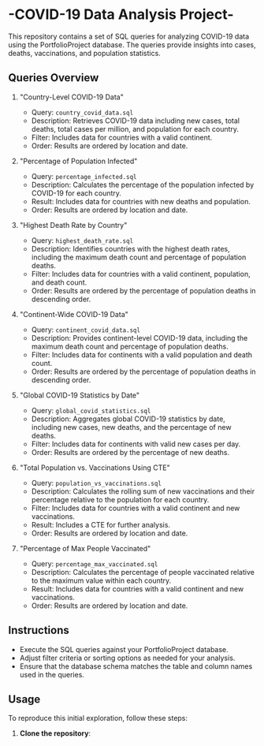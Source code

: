 # -COVID-19 Data Analysis Project-

This repository contains a set of SQL queries for analyzing COVID-19 data using the PortfolioProject database. The queries provide insights into cases, deaths, vaccinations, and population statistics.

## Queries Overview

1. "Country-Level COVID-19 Data"
   - Query: `country_covid_data.sql`
   - Description: Retrieves COVID-19 data including new cases, total deaths, total cases per million, and population for each country.
   - Filter: Includes data for countries with a valid continent.
   - Order: Results are ordered by location and date.

2. "Percentage of Population Infected"
   - Query: `percentage_infected.sql`
   - Description: Calculates the percentage of the population infected by COVID-19 for each country.
   - Result: Includes data for countries with new deaths and population.
   - Order: Results are ordered by location and date.

3. "Highest Death Rate by Country"
   - Query: `highest_death_rate.sql`
   - Description: Identifies countries with the highest death rates, including the maximum death count and percentage of population deaths.
   - Filter: Includes data for countries with a valid continent, population, and death count.
   - Order: Results are ordered by the percentage of population deaths in descending order.

4. "Continent-Wide COVID-19 Data"
   - Query: `continent_covid_data.sql`
   - Description: Provides continent-level COVID-19 data, including the maximum death count and percentage of population deaths.
   - Filter: Includes data for continents with a valid population and death count.
   - Order: Results are ordered by the percentage of population deaths in descending order.

5. "Global COVID-19 Statistics by Date"
   - Query: `global_covid_statistics.sql`
   - Description: Aggregates global COVID-19 statistics by date, including new cases, new deaths, and the percentage of new deaths.
   - Filter: Includes data for continents with valid new cases per day.
   - Order: Results are ordered by the percentage of new deaths.

6. "Total Population vs. Vaccinations Using CTE"
   - Query: `population_vs_vaccinations.sql`
   - Description: Calculates the rolling sum of new vaccinations and their percentage relative to the population for each country.
   - Filter: Includes data for countries with a valid continent and new vaccinations.
   - Result: Includes a CTE for further analysis.
   - Order: Results are ordered by location and date.

7. "Percentage of Max People Vaccinated"
   - Query: `percentage_max_vaccinated.sql`
   - Description: Calculates the percentage of people vaccinated relative to the maximum value within each country.
   - Result: Includes data for countries with a valid continent and new vaccinations.
   - Order: Results are ordered by location and date.

## Instructions

- Execute the SQL queries against your PortfolioProject database.
- Adjust filter criteria or sorting options as needed for your analysis.
- Ensure that the database schema matches the table and column names used in the queries.

## Usage

To reproduce this initial exploration, follow these steps:

1. **Clone the repository**:
   ``` git clone https://github.com/syedfiza7546/-COVID-19-Data-Analysis-Project-.git
